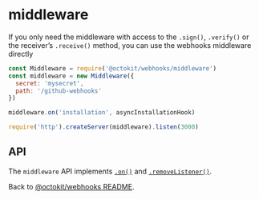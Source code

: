 # middleware

If you only need the middleware with access to the `.sign()`, `.verify()` or the receiver’s `.receive()` method, you can use the webhooks middleware directly

```js
const Middleware = require('@octokit/webhooks/middleware')
const middleware = new Middleware({
  secret: 'mysecret',
  path: '/github-webhooks'
})

middleware.on('installation', asyncInstallationHook)

require('http').createServer(middleware).listen(3000)
```

## API

The `middleware` API implements [`.on()`](../#webhookson) and [`.removeListener()`](../#webhooksremovelistener).

Back to [@octokit/webhooks README](..).
